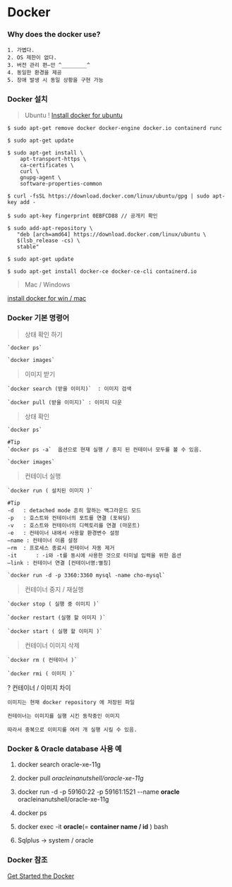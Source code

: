 # Docker
### Why does the docker use?
	
	1. 가볍다.
	2. OS 제한이 없다.
	3. 버전 관리 편—안 ^________^
	4. 동일한 환경을 제공
	5. 장애 발생 시 동일 상황을 구현 가능

### Docker 설치

> Ubuntu ! [Install docker for ubuntu](https://docs.docker.com/install/linux/docker-ce/ubuntu/)

```console
$ sudo apt-get remove docker docker-engine docker.io containerd runc

$ sudo apt-get update

$ sudo apt-get install \
    apt-transport-https \
    ca-certificates \
    curl \
    gnupg-agent \
    software-properties-common
    
$ curl -fsSL https://download.docker.com/linux/ubuntu/gpg | sudo apt-key add -

$ sudo apt-key fingerprint 0EBFCD88 // 공개키 확인

$ sudo add-apt-repository \
   "deb [arch=amd64] https://download.docker.com/linux/ubuntu \
   $(lsb_release -cs) \
   stable"
   
$ sudo apt-get update

$ sudo apt-get install docker-ce docker-ce-cli containerd.io
```

> Mac / Windows

   [install docker for win / mac](https://docs.docker.com)

### Docker 기본 명령어

> 상태 확인 하기

	`docker ps`

	`docker images`


> 이미지 받기

	`docker search (받을 이미지)`  : 이미지 검색

	`docker pull (받을 이미지)` : 이미지 다운

>  상태 확인

	`docker ps`

	#Tip 
	`docker ps -a`  옵션으로 현재 실행 / 중지 된 컨테이너 모두를 볼 수 있음.
 
	`docker images`

>  컨테이너 실행

	`docker run ( 설치된 이미지 )`

	#Tip
	-d 	 : detached mode 흔히 말하는 백그라운드 모드
	-p 	 : 호스트와 컨테이너의 포트를 연결 (포워딩)
	-v 	 : 호스트와 컨테이너의 디렉토리를 연결 (마운트)
	-e 	 : 컨테이너 내에서 사용할 환경변수 설정
	–name : 컨테이너 이름 설정
	–rm  : 프로세스 종료시 컨테이너 자동 제거
	-it 	 : -i와 -t를 동시에 사용한 것으로 터미널 입력을 위한 옵션
	–link : 컨테이너 연결 [컨테이너명:별칭]

	`docker run -d -p 3360:3360 mysql -name cho-mysql`

> 컨테이너 중지 / 재실행

	`docker stop ( 실행 중 이미지 )`

	`docker restart (실행 할 이미지 )`

	`docker start ( 실행 할 이미지 )`

> 컨테이너 이미지 삭제

	`docker rm ( 컨테이너 )` 

	`docker rmi ( 이미지 )`

? 컨테이너 / 이미지 차이

	이미지는 현재 docker repository 에 저장된 파일

	컨테이너는 이미지를 실행 시킨 동작중인 이미지

	따라서 중복으로 이미지를 여러 개 실행 시킬 수 있음.

### Docker & Oracle database 사용 예

1. docker search oracle-xe-11g

2. docker pull *oracleinanutshell/oracle-xe-11g*

3. docker run -d -p 59160:22 -p 59161:1521 --name **oracle** oracleinanutshell/oracle-xe-11g

4. docker ps

5. docker exec -it **oracle**(= **container name / id** ) bash

6. Sqlplus -> system / oracle


### Docker 참조
[Get Started the Docker](https://docs.docker.com/get-started/)


